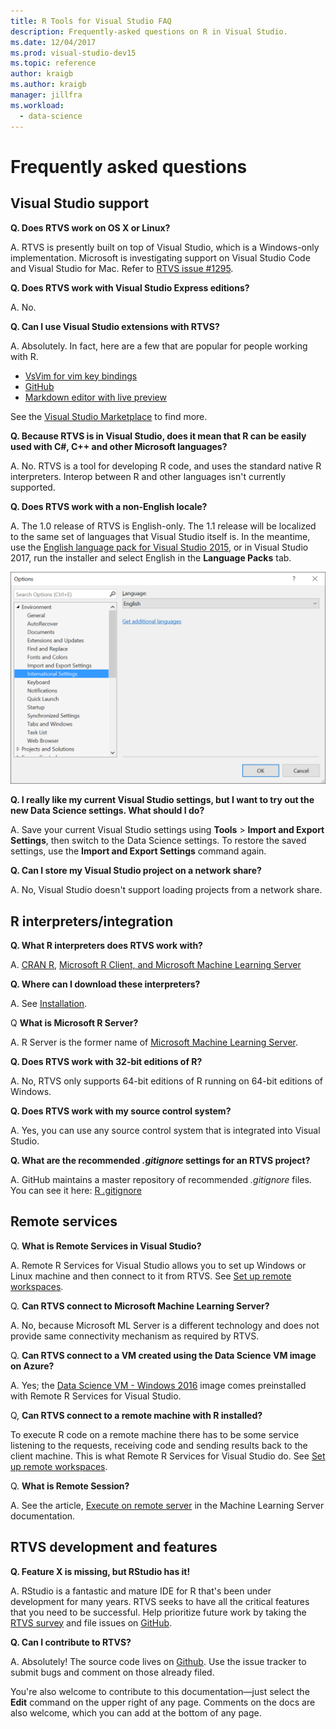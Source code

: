 ```yaml
---
title: R Tools for Visual Studio FAQ
description: Frequently-asked questions on R in Visual Studio.
ms.date: 12/04/2017
ms.prod: visual-studio-dev15
ms.topic: reference
author: kraigb
ms.author: kraigb
manager: jillfra
ms.workload:
  - data-science
---
```


# Frequently asked questions

## Visual Studio support

**Q. Does RTVS work on OS X or Linux?**

A. RTVS is presently built on top of Visual Studio, which is a Windows-only implementation. Microsoft is investigating support on Visual Studio Code and Visual Studio for Mac. Refer to [RTVS issue #1295](https://github.com/Microsoft/RTVS/issues/1295).

**Q. Does RTVS work with Visual Studio Express editions?**

A. No.

**Q. Can I use Visual Studio extensions with RTVS?**

A. Absolutely. In fact, here are a few that are popular for people working with R.

- [VsVim for vim key bindings](https://marketplace.visualstudio.com/items?itemName=JaredParMSFT.VsVim)
- [GitHub](https://marketplace.visualstudio.com/items?itemName=GitHub.GitHubExtensionforVisualStudio)
- [Markdown editor with live preview](https://marketplace.visualstudio.com/items?itemName=MadsKristensen.MarkdownEditor)

See the [Visual Studio Marketplace](https://marketplace.visualstudio.com/) to find more.

**Q. Because RTVS is in Visual Studio, does it mean that R can be easily used with C#, C++ and other Microsoft languages?**

A. No. RTVS is a tool for developing R code, and uses the standard native R interpreters. Interop between R and other languages isn't currently supported.

**Q. Does RTVS work with a non-English locale?**

A. The 1.0 release of RTVS is English-only. The 1.1 release will be localized to the same set of languages that Visual Studio itself is. In the meantime, use the [English language pack for Visual Studio 2015](https://www.microsoft.com/download/details.aspx?id=48157), or in Visual Studio 2017, run the installer and select English in the **Language Packs** tab.

![International settings for Visual Studio 2017](media/FAQ-international-settings.png)

**Q. I really like my current Visual Studio settings, but I want to try out the new Data Science settings. What should I do?**

A. Save your current Visual Studio settings using **Tools** > **Import and Export Settings**, then switch to the Data Science settings. To restore the saved settings, use the **Import and Export Settings** command again.

**Q. Can I store my Visual Studio project on a network share?**

A. No, Visual Studio doesn't support loading projects from a network share.

## R interpreters/integration

**Q. What R interpreters does RTVS work with?**

A. [CRAN R](https://cran.r-project.org/), [Microsoft R Client, and Microsoft Machine Learning Server](/machine-learning-server/)

**Q. Where can I download these interpreters?**

A. See [Installation](installing-r-tools-for-visual-studio.md).

Q **What is Microsoft R Server?**

A. R Server is the former name of [Microsoft Machine Learning Server](/machine-learning-server/what-is-machine-learning-server).

**Q. Does RTVS work with 32-bit editions of R?**

A. No, RTVS only supports 64-bit editions of R running on 64-bit editions of Windows.

**Q. Does RTVS work with my source control system?**

A. Yes, you can use any source control system that is integrated into Visual Studio.

**Q. What are the recommended *.gitignore* settings for an RTVS project?**

A. GitHub maintains a master repository of recommended *.gitignore* files. You can see it here: [R .gitignore](https://github.com/github/gitignore/blob/master/R.gitignore)

## Remote services

Q. **What is Remote Services in Visual Studio?**

A. Remote R Services for Visual Studio allows you to set up Windows or Linux machine and then connect to it from RTVS. See [Set up remote workspaces](setting-up-remote-r-workspaces.md).

Q. **Can RTVS connect to Microsoft Machine Learning Server?**

A. No, because Microsoft ML Server is a different technology and does not provide same connectivity mechanism as required by RTVS.

Q. **Can RTVS connect to a VM created using the Data Science VM image on Azure?**

A. Yes; the [Data Science VM - Windows 2016](https://azure.microsoft.com/services/virtual-machines/data-science-virtual-machines/) image comes preinstalled with Remote R Services for Visual Studio.

Q, **Can RTVS connect to a remote machine with R installed?**

To execute R code on a remote machine there has to be some service listening to the requests, receiving code and sending results back to the client machine. This is what Remote R Services for Visual Studio do. See [Set up remote workspaces](setting-up-remote-r-workspaces.md).

Q. **What is Remote Session?**

A. See the article, [Execute on remote server](/machine-learning-server/r/how-to-execute-code-remotely) in the Machine Learning Server documentation.

## RTVS development and features

**Q. Feature X is missing, but RStudio has it!**

A. RStudio is a fantastic and mature IDE for R that's been under development for many years. RTVS seeks to have all the critical features that you need to be successful. Help prioritize future work by taking the [RTVS survey](https://www.surveymonkey.com/r/RTVS1) and file issues on [GitHub](https://github.com/Microsoft/RTVS/issues/).

**Q. Can I contribute to RTVS?**

A. Absolutely! The source code lives on [Github](https://github.com/microsoft/RTVS). Use the issue tracker to submit bugs and comment on those already filed.

You're also welcome to contribute to this documentation&mdash;just select the **Edit** command on the upper right of any page. Comments on the docs are also welcome, which you can add at the bottom of any page.
